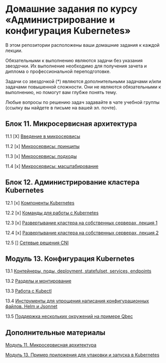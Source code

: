 # Домашние задания по курсу «Администрирование и конфигурация Kubernetes»

В этом репозитории расположены ваши домашние задания к каждой лекции. 

Обязательными к выполнению являются задачи без указания звездочки. Их выполнение необходимо для получения зачета и диплома о профессиональной переподготовке.

Задачи со звездочкой (*) являются дополнительными задачами и/или задачами повышенной сложности. Они не являются обязательными к выполнению, но помогут вам глубже понять тему.

Любые вопросы по решению задач задавайте в чате учебной группы (ссылку вы найдете в письме на вашей эл. почте).

## Блок 11. Микросервисная архитектура

11.1 [X] [Введение в микросервисы](./DevKub/11-microservices-01-intro)

11.2 [x] [Микросервисы: принципы](./DevKub/11-microservices-02-principles)

11.3 [x] [Микросервисы: подходы](./DevKub/11-microservices-03-approaches)

11.4 [x] [Микросервисы: масштабирование](./DevKub/11-microservices-04-scaling)


## Блок 12. Администрирование кластера Kubernetes

12.1 [x] [Компоненты Kubernetes](./DevKub/12-kubernetes-01-intro)

12.2 [x] [Команды для работы с Kubernetes](./DevKub/12-kubernetes-02-commands)

12.3 [x] [Развертывание кластера на собственных серверах, лекция 1](./DevKub/12-kubernetes-03-install-part-1)

12.4 [x] [Развертывание кластера на собственных серверах, лекция 2](./DevKub/12-kubernetes-04-install-part-2)

12.5 [] [Сетевые решения CNI](./DevKub/12-kubernetes-05-cni)


## Модуль 13. Конфигурация Kubernetes	

13.1 [Контейнеры, поды, deployment, statefulset, services, endpoints](./DevKub/13-kubernetes-config-01-objects)

13.2 [Разделы и монтирование](./DevKub/13-kubernetes-config-02-mounts)

13.3 [Работа c Kubectl](./DevKub/13-kubernetes-config-03-kubectl)

13.4 [Инструменты для упрощения написания конфигурационных файлов. Helm и Jsonnet](./DevKub/13-kubernetes-config-04-helm)

13.5 [Поддержка нескольких окружений на примере Qbec](./DevKub/13-kubernetes-config-05-qbec)


## Дополнительные материалы

[Модуль 11. Микросервисная архитектура](./DevKub/Example/11-microservices-02-principles)

[Модуль 13. Пример приложения для упаковки и запуска в Kubernetes](./DevKub/Example/13-kubernetes-config)
